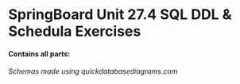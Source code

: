 # SpringBoard Unit 27.4 SQL DDL & Schedula Exercises

#### Contains all parts:
*Schemas made using quickdatabasediagrams.com*
